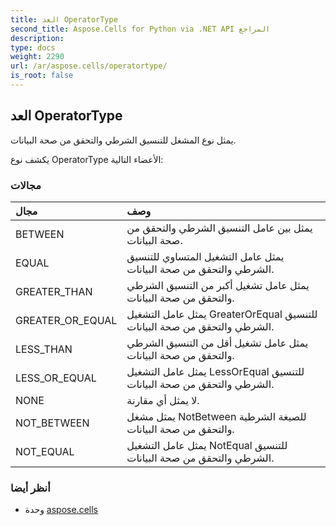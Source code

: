 ```yaml
---
title: العد OperatorType
second_title: Aspose.Cells for Python via .NET API المراجع
description:
type: docs
weight: 2290
url: /ar/aspose.cells/operatortype/
is_root: false
---
```

##  العد OperatorType
يمثل نوع المشغل للتنسيق الشرطي والتحقق من صحة البيانات.



يكشف نوع OperatorType الأعضاء التالية:

###  مجالات
| مجال| وصف|
| :- | :- |
| BETWEEN | يمثل بين عامل التنسيق الشرطي والتحقق من صحة البيانات.|
| EQUAL | يمثل عامل التشغيل المتساوي للتنسيق الشرطي والتحقق من صحة البيانات.|
| GREATER_THAN | يمثل عامل تشغيل أكبر من التنسيق الشرطي والتحقق من صحة البيانات.|
| GREATER_OR_EQUAL |يمثل عامل التشغيل GreaterOrEqual للتنسيق الشرطي والتحقق من صحة البيانات.|
| LESS_THAN | يمثل عامل تشغيل أقل من التنسيق الشرطي والتحقق من صحة البيانات.|
| LESS_OR_EQUAL | يمثل عامل التشغيل LessOrEqual للتنسيق الشرطي والتحقق من صحة البيانات.|
| NONE | لا يمثل أي مقارنة.|
| NOT_BETWEEN | يمثل مشغل NotBetween للصيغة الشرطية والتحقق من صحة البيانات.|
| NOT_EQUAL | يمثل عامل التشغيل NotEqual للتنسيق الشرطي والتحقق من صحة البيانات.|



###  أنظر أيضا
* وحدة [aspose.cells](..)
